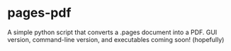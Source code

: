 pages-pdf
=========

A simple python script that converts a .pages document into a PDF. GUI version, command-line version, and executables coming soon! (hopefully)
